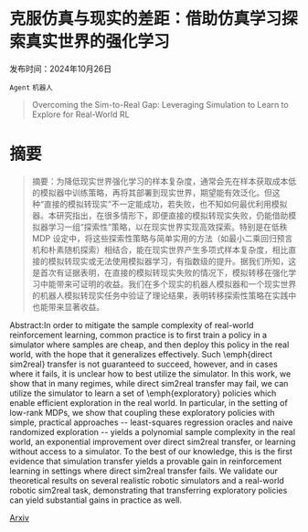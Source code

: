# 克服仿真与现实的差距：借助仿真学习探索真实世界的强化学习

发布时间：2024年10月26日

`Agent` `机器人`

> Overcoming the Sim-to-Real Gap: Leveraging Simulation to Learn to Explore for Real-World RL

# 摘要

> 摘要：为降低现实世界强化学习的样本复杂度，通常会先在样本获取成本低的模拟器中训练策略，再将其部署到现实世界，期望能有效泛化。但这种“直接的模拟转现实”不一定能成功，若失败，也不知如何最优利用模拟器。本研究指出，在很多情形下，即便直接的模拟转现实失败，仍能借助模拟器学习一组“探索性”策略，以在现实世界实现高效探索。特别是在低秩 MDP 设定中，将这些探索性策略与简单实用的方法（如最小二乘回归预言机和朴素随机探索）相结合，能在现实世界产生多项式样本复杂度，相比直接的模拟转现实或无法使用模拟器学习，有指数级的提升。据我们所知，这是首次有证据表明，在直接的模拟转现实失败的情况下，模拟转移在强化学习中能带来可证明的收益。我们在多个现实的机器人模拟器和一个现实世界的机器人模拟转现实任务中验证了理论结果，表明转移探索性策略在实践中也能带来显著收益。

> 
Abstract:In order to mitigate the sample complexity of real-world reinforcement learning, common practice is to first train a policy in a simulator where samples are cheap, and then deploy this policy in the real world, with the hope that it generalizes effectively. Such \emph{direct sim2real} transfer is not guaranteed to succeed, however, and in cases where it fails, it is unclear how to best utilize the simulator. In this work, we show that in many regimes, while direct sim2real transfer may fail, we can utilize the simulator to learn a set of \emph{exploratory} policies which enable efficient exploration in the real world. In particular, in the setting of low-rank MDPs, we show that coupling these exploratory policies with simple, practical approaches -- least-squares regression oracles and naive randomized exploration -- yields a polynomial sample complexity in the real world, an exponential improvement over direct sim2real transfer, or learning without access to a simulator. To the best of our knowledge, this is the first evidence that simulation transfer yields a provable gain in reinforcement learning in settings where direct sim2real transfer fails. We validate our theoretical results on several realistic robotic simulators and a real-world robotic sim2real task, demonstrating that transferring exploratory policies can yield substantial gains in practice as well.
    

[Arxiv](https://arxiv.org/pdf/2410.20254)